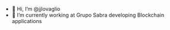 - 👋 Hi, I’m @jjlovaglio
- 🌱 I’m currently working at Grupo Sabra developing Blockchain applications


<!---
jjlovaglio/jjlovaglio is a ✨ special ✨ repository because its `README.md` (this file) appears on your GitHub profile.
You can click the Preview link to take a look at your changes.
--->
